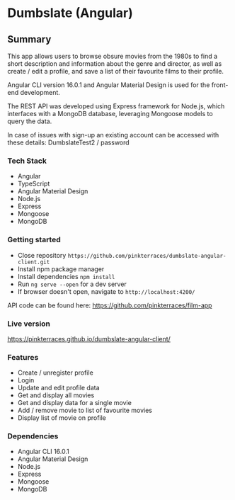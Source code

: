 # Dumbslate (Angular)

## Summary

This app allows users to browse obsure movies from the 1980s to find a short description and information about the genre and director, as well as create / edit a profile, and save a list of their favourite films to their profile. 

Angular CLI version 16.0.1 and Angular Material Design is used for the front-end development.

The REST API was developed using Express framework for Node.js, which interfaces with a MongoDB database, leveraging Mongoose models to query the data. 

In case of issues with sign-up an existing account can be accessed with these details:
DumbslateTest2 / password

### Tech Stack

- Angular
- TypeScript
- Angular Material Design
- Node.js
- Express
- Mongoose
- MongoDB

### Getting started

- Close repository
`https://github.com/pinkterraces/dumbslate-angular-client.git`
- Install npm package manager
- Install dependencies
`npm install`
- Run `ng serve --open` for a dev server
- If browser doesn't open, navigate to `http://localhost:4200/`

API code can be found here: https://github.com/pinkterraces/film-app

### Live version

https://pinkterraces.github.io/dumbslate-angular-client/

### Features

- Create / unregister profile
- Login
- Update and edit profile data
- Get and display all movies
- Get and display data for a single movie
- Add / remove movie to list of favourite movies
- Display list of movie on profile

### Dependencies

- Angular CLI 16.0.1
- Angular Material Design
- Node.js
- Express
- Mongoose
- MongoDB
